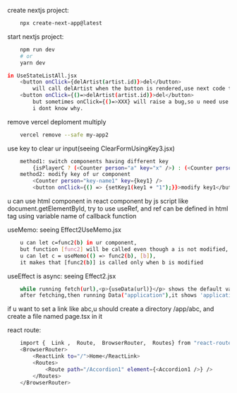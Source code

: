 create nextjs project:

```bash
    npx create-next-app@latest
```

start nextjs project:

```bash
    npm run dev
    # or
    yarn dev
```

```bash
in UseStateListAll.jsx
    <button onClick={delArtist(artist.id)}>del</button>
        will call delArtist when the button is rendered,use next code to prevent it:
    <button onClick={()=>delArtist(artist.id)}>del</button>
        but sometimes onClick={()=>XXX} will raise a bug,so u need use onClick={XXX},
        i dont know why.
```

remove vercel deploment multiply

```bash
    vercel remove --safe my-app2
```

use key to clear ur input(seeing ClearFormUsingKey3.jsx)

```bash
    method1: switch components having different key
        {isPlayerC ? (<Counter person="a" key="x" />) : (<Counter person="b" key="y" />)}
    method2: modify key of ur component
        <Counter person="key-name1" key={key1} />
        <button onClick={() => {setKey1(key1 + "1");}}>modify key1</button>
```

u can use html component in react component by js script like document.getElementById,
try to use useRef, and ref can be defined in html tag using variable name of callback function

useMemo: seeing Effect2UseMemo.jsx

```bash
    u can let c=func2(b) in ur component,
    but function [func2] will be called even though a is not modified,
    u can let c = useMemo(() => func2(b), [b]),
    it makes that [func2(b)] is called only when b is modified
```

useEffect is async: seeing Effect2.jsx

```bash
    while running fetch(url),<p>{useData(url)}</p> shows the default value '666',
    after fetching,then running Data("application"),it shows 'application'
```

if u want to set a link like <Link href="/abc">abc</Link>,u should create a directory /app/abc,
and create a file named page.tsx in it

react route:

```bash
    import {  Link ,  Route,  BrowserRouter,  Routes} from "react-router-dom";
    <BrowserRouter>
        <ReactLink to="/">Home</ReactLink>
        <Routes>
            <Route path="/Accordion1" element={<Accordion1 />} />
        </Routes>
    </BrowserRouter>
```
